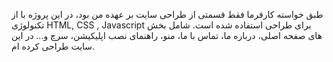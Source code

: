 طبق خواسته کارفرما فقط قسمتی از طراحی سایت بر عهده من بود، در این پروژه با از تکنولوژی HTML, CSS , Javascript  برای طراحی استفاده شده است. شامل بخش های صفحه اصلی، درباره ما، تماس با ما، منو، راهنمای نصب اپلیکیشن، سرچ و... در این سایت طراحی کرده ام.

